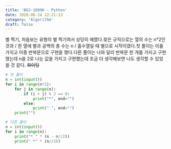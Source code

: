```yaml
---
title: 'BOJ-10996 - Python'
date: 2020-06-24 12:21:13
category: 'Algorithm'
draft: false
---
```

별 찍기, 처음보는 유형의 별 찍기여서 상당히 헤맸다.찾은 규칙으로는 열의 수는 n\*2인 것과 / 한 열에 별과 공백의 총 수는 n / 홀수열일 때 별으로 시작이였다.첫 풀이는 이를 가지고 이중 반복문으로 구현을 했다.다른 풀이는 나와 달리 반복문 한 개를 가지고 구현했는데 n을 2로 나눈 값을 가지고 구현했는데 조금 더 생각해보면 나도 생각할 수 있었을 것 같다. ~~화이팅~~
```python
# 첫 풀이
n = int(input())
for i in range(n*2):
    for j in range(n):
        if (i + j) % 2 == 0:
            print("*", end="")
        else:
            print(" ", end="")
    print("")

# 다른 풀이
n = int(input())
for i in range(n):
    print("* " * (n - n//2))
    print(" *" * (n//2))

```